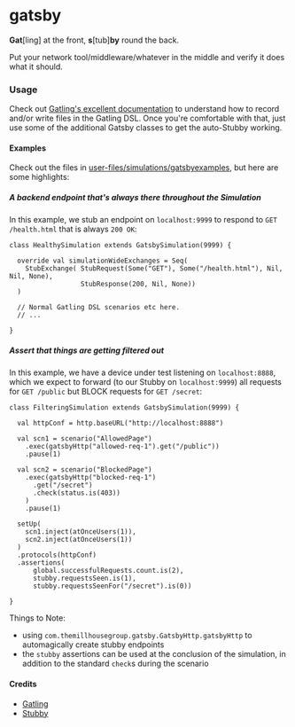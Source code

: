 gatsby
============================

__Gat__[ling] at the front, __s__[tub]__by__ round the back.

Put your network tool/middleware/whatever in the middle and verify it does what it should.

### Usage
Check out [Gatling's excellent documentation](http://gatling.io/docs/2.0.0/) to understand how to record and/or write files in the Gatling DSL. Once you're comfortable with that, just use some of the additional Gatsby classes to get the auto-Stubby working.

#### Examples
Check out the files in [user-files/simulations/gatsbyexamples](https://github.com/themillhousegroup/gatsby/tree/master/user-files/simulations/gatsbyexamples), but here are some highlights:

##### A backend endpoint that's always there throughout the Simulation
In this example, we stub an endpoint on `localhost:9999` to respond to `GET /health.html` that is always `200 OK`:

```
class HealthySimulation extends GatsbySimulation(9999) {

  override val simulationWideExchanges = Seq(
    StubExchange( StubRequest(Some("GET"), Some("/health.html"), Nil, Nil, None),
                  StubResponse(200, Nil, None))
  )

  // Normal Gatling DSL scenarios etc here.
  // ...
  
}
```

##### Assert that things are getting filtered out
In this example, we have a device under test listening on `localhost:8888`, which we expect to  forward (to our Stubby on `localhost:9999`) all requests for `GET /public` but BLOCK requests for `GET /secret`:

```
class FilteringSimulation extends GatsbySimulation(9999) {

  val httpConf = http.baseURL("http://localhost:8888")
  
  val scn1 = scenario("AllowedPage")
    .exec(gatsbyHttp("allowed-req-1").get("/public"))
    .pause(1)

  val scn2 = scenario("BlockedPage")
    .exec(gatsbyHttp("blocked-req-1")
      .get("/secret")
      .check(status.is(403))
    )
    .pause(1)

  setUp(
    scn1.inject(atOnceUsers(1)),
    scn2.inject(atOnceUsers(1))
  )
  .protocols(httpConf)
  .assertions(
      global.successfulRequests.count.is(2),
      stubby.requestsSeen.is(1),
      stubby.requestsSeenFor("/secret").is(0))
  
}
```

Things to Note:

  - using `com.themillhousegroup.gatsby.GatsbyHttp.gatsbyHttp` to automagically create stubby endpoints
  - the `stubby` assertions can be used at the conclusion of the simulation, in addition to the standard `check`s during the scenario

#### Credits

  - [Gatling](http://gatling.io/)
  - [Stubby](https://github.com/headexplodes/http-stub-server-scala)

